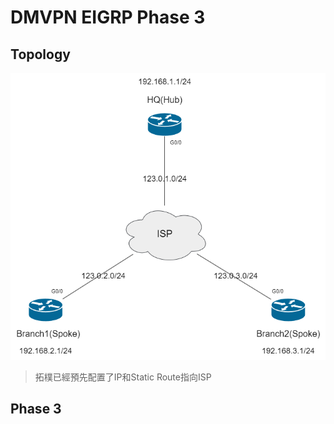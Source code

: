 # DMVPN EIGRP Phase 3 #

## Topology ##

![](Image/Topology.png)

>拓樸已經預先配置了IP和Static Route指向ISP

## Phase 3 ##